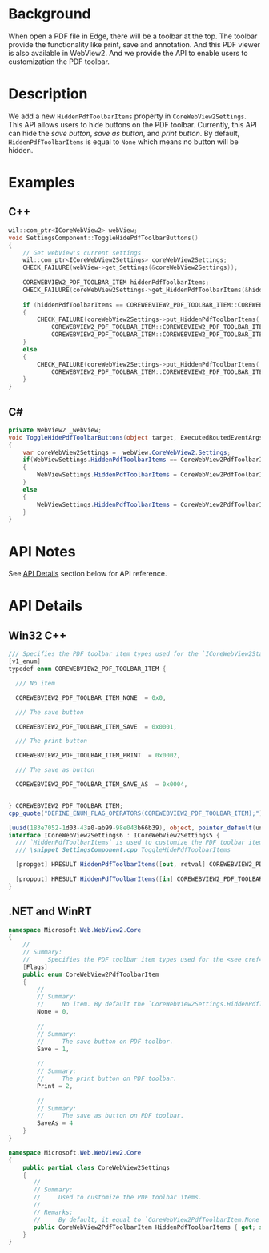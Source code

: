 # Background
When open a PDF file in Edge, there will be a toolbar at the top. The toolbar provide the functionality like print, save and annotation.
And this PDF viewer is also available in WebView2. And we provide the API to enable users to customization the PDF toolbar.


# Description
We add a new `HiddenPdfToolbarItems` property in `CoreWebView2Settings`. This API allows users to hide buttons on the PDF toolbar. 
Currently, this API can hide the _save button_, _save as button_, and _print button_.
By default, `HiddenPdfToolbarItems` is equal to `None` which means no button will be hidden.

# Examples
## C++

```cpp
wil::com_ptr<ICoreWebView2> webView;
void SettingsComponent::ToggleHidePdfToolbarButtons()
{
    // Get webView's current settings
    wil::com_ptr<ICoreWebView2Settings> coreWebView2Settings;
    CHECK_FAILURE(webView->get_Settings(&coreWebView2Settings));
    
    COREWEBVIEW2_PDF_TOOLBAR_ITEM hiddenPdfToolbarItems;
    CHECK_FAILURE(coreWebView2Settings->get_HiddenPdfToolbarItems(&hiddenPdfToolbarItems));
    
    if (hiddenPdfToolbarItems == COREWEBVIEW2_PDF_TOOLBAR_ITEM::COREWEBVIEW2_PDF_TOOLBAR_ITEM_NONE)
    {
        CHECK_FAILURE(coreWebView2Settings->put_HiddenPdfToolbarItems(
            COREWEBVIEW2_PDF_TOOLBAR_ITEM::COREWEBVIEW2_PDF_TOOLBAR_ITEM_PRINT |
            COREWEBVIEW2_PDF_TOOLBAR_ITEM::COREWEBVIEW2_PDF_TOOLBAR_ITEM_SAVE));
    }
    else
    {
        CHECK_FAILURE(coreWebView2Settings->put_HiddenPdfToolbarItems(
            COREWEBVIEW2_PDF_TOOLBAR_ITEM::COREWEBVIEW2_PDF_TOOLBAR_ITEM_NONE));
    }
}
```

## C#
```c#
private WebView2 _webView;
void ToggleHidePdfToolbarButtons(object target, ExecutedRoutedEventArgs e)
{
    var coreWebView2Settings = _webView.CoreWebView2.Settings;
    if(WebViewSettings.HiddenPdfToolbarItems == CoreWebView2PdfToolbarItem.Save | CoreWebView2PdfToolbarItem.Print)
    {
        WebViewSettings.HiddenPdfToolbarItems = CoreWebView2PdfToolbarItem.None;
    }
    else
    {
        WebViewSettings.HiddenPdfToolbarItems = CoreWebView2PdfToolbarItem.Save;
    }
}
```

# API Notes
See [API Details](#api-details) section below for API reference.

# API Details
## Win32 C++
```c#
/// Specifies the PDF toolbar item types used for the `ICoreWebView2StagingSettings::put_HiddenPdfToolbarItems` method.
[v1_enum]
typedef enum COREWEBVIEW2_PDF_TOOLBAR_ITEM {

  /// No item

  COREWEBVIEW2_PDF_TOOLBAR_ITEM_NONE  = 0x0,

  /// The save button

  COREWEBVIEW2_PDF_TOOLBAR_ITEM_SAVE  = 0x0001,

  /// The print button

  COREWEBVIEW2_PDF_TOOLBAR_ITEM_PRINT  = 0x0002,

  /// The save as button

  COREWEBVIEW2_PDF_TOOLBAR_ITEM_SAVE_AS  = 0x0004,


} COREWEBVIEW2_PDF_TOOLBAR_ITEM;
cpp_quote("DEFINE_ENUM_FLAG_OPERATORS(COREWEBVIEW2_PDF_TOOLBAR_ITEM);")

[uuid(183e7052-1d03-43a0-ab99-98e043b66b39), object, pointer_default(unique)]
interface ICoreWebView2Settings6 : ICoreWebView2Settings5 {
  /// `HiddenPdfToolbarItems` is used to customize the PDF toolbar items. By default, it displays all of the items.
  /// \snippet SettingsComponent.cpp ToggleHidePdfToolbarItems

  [propget] HRESULT HiddenPdfToolbarItems([out, retval] COREWEBVIEW2_PDF_TOOLBAR_ITEM* hidden_pdf_toolbar_items);

  [propput] HRESULT HiddenPdfToolbarItems([in] COREWEBVIEW2_PDF_TOOLBAR_ITEM hidden_pdf_toolbar_items);
}

```


## .NET and WinRT

```c#
namespace Microsoft.Web.WebView2.Core
{
    //
    // Summary:
    //     Specifies the PDF toolbar item types used for the <see cref="CoreWebView2Settings.HiddenPdfToolbarItems"/>
    [Flags]
    public enum CoreWebView2PdfToolbarItem
    {
        //
        // Summary:
        //     No item. By default the `CoreWebView2Settings.HiddenPdfToolbarItems` equal to this value.
        None = 0,
        
        //
        // Summary:
        //     The save button on PDF toolbar.
        Save = 1,
        
        //
        // Summary:
        //     The print button on PDF toolbar.
        Print = 2,
        
        //
        // Summary:
        //     The save as button on PDF toolbar.
        SaveAs = 4
    }
}

namespace Microsoft.Web.WebView2.Core
{
    public partial class CoreWebView2Settings
    {
       //
       // Summary:
       //     Used to customize the PDF toolbar items. 
       // 
       // Remarks:
       //     By default, it equal to `CoreWebView2PdfToolbarItem.None` which means displays all of the items.
       public CoreWebView2PdfToolbarItem HiddenPdfToolbarItems { get; set; }
    }
}
```
